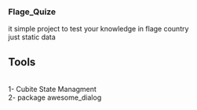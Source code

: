 ### Flage_Quize
it simple project to test your knowledge in flage country  
just static data
## Tools
<br> 
1- Cubite State Managment <br>  
2- package awesome_dialog <br>
